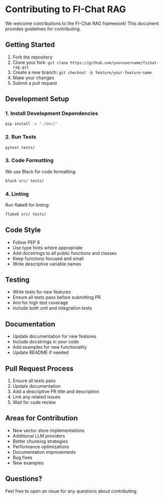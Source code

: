 # Contributing to FI-Chat RAG

We welcome contributions to the FI-Chat RAG framework! This document provides guidelines for contributing.

## Getting Started

1. Fork the repository
2. Clone your fork: `git clone https://github.com/yourusername/fichat-rag.git`
3. Create a new branch: `git checkout -b feature/your-feature-name`
4. Make your changes
5. Submit a pull request

## Development Setup

### 1. Install Development Dependencies

```bash
pip install -e ".[dev]"
```

### 2. Run Tests

```bash
pytest tests/
```

### 3. Code Formatting

We use Black for code formatting:

```bash
black src/ tests/
```

### 4. Linting

Run flake8 for linting:

```bash
flake8 src/ tests/
```

## Code Style

- Follow PEP 8
- Use type hints where appropriate
- Add docstrings to all public functions and classes
- Keep functions focused and small
- Write descriptive variable names

## Testing

- Write tests for new features
- Ensure all tests pass before submitting PR
- Aim for high test coverage
- Include both unit and integration tests

## Documentation

- Update documentation for new features
- Include docstrings in your code
- Add examples for new functionality
- Update README if needed

## Pull Request Process

1. Ensure all tests pass
2. Update documentation
3. Add a descriptive PR title and description
4. Link any related issues
5. Wait for code review

## Areas for Contribution

- New vector store implementations
- Additional LLM providers
- Better chunking strategies
- Performance optimizations
- Documentation improvements
- Bug fixes
- New examples

## Questions?

Feel free to open an issue for any questions about contributing.